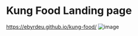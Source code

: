 # Kung Food Landing page
https://ebyrdeu.github.io/kung-food/
![image](https://user-images.githubusercontent.com/42122071/165642516-8bc21193-6871-44e9-9c1a-f7aa89ba6610.png)
